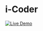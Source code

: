 # i-Coder

[![Live Demo](https://img.shields.io/badge/Live_Demo-Click_Here-brightgreen)](https://harshsfd.github.io/i-coder/)

